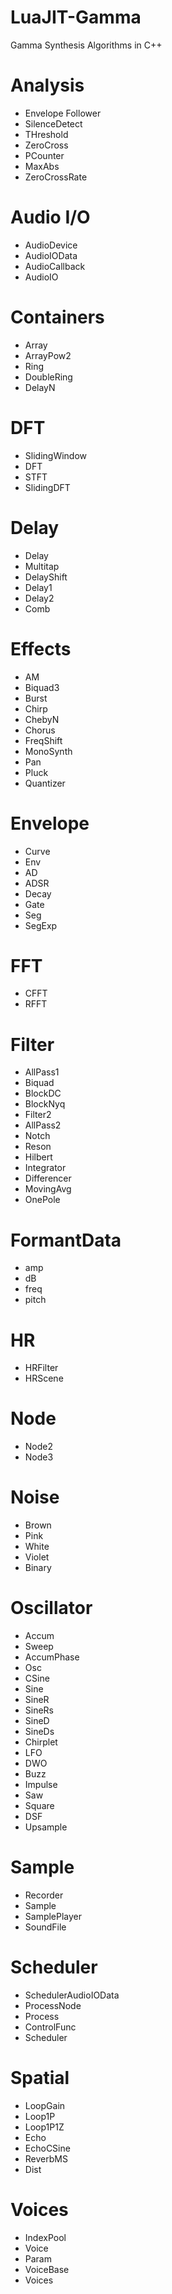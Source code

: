 # LuaJIT-Gamma
Gamma Synthesis Algorithms in C++

# Analysis
* Envelope Follower
* SilenceDetect
* THreshold
* ZeroCross
* PCounter
* MaxAbs
* ZeroCrossRate

# Audio I/O
* AudioDevice
* AudioIOData
* AudioCallback
* AudioIO

# Containers
* Array
* ArrayPow2
* Ring
* DoubleRing
* DelayN

# DFT
* SlidingWindow
* DFT
* STFT
* SlidingDFT

# Delay
* Delay
* Multitap
* DelayShift
* Delay1
* Delay2
* Comb

# Effects
* AM
* Biquad3
* Burst
* Chirp
* ChebyN
* Chorus
* FreqShift
* MonoSynth
* Pan
* Pluck
* Quantizer

# Envelope
* Curve
* Env
* AD
* ADSR
* Decay
* Gate
* Seg
* SegExp

# FFT
* CFFT
* RFFT

# Filter
* AllPass1
* Biquad
* BlockDC
* BlockNyq
* Filter2
* AllPass2
* Notch
* Reson
* Hilbert
* Integrator
* Differencer
* MovingAvg
* OnePole

# FormantData
* amp
* dB
* freq
* pitch

# HR
* HRFilter
* HRScene

# Node
* Node2
* Node3

# Noise
* Brown
* Pink
* White
* Violet
* Binary

# Oscillator
* Accum
* Sweep
* AccumPhase
* Osc
* CSine
* Sine
* SineR
* SineRs
* SineD
* SineDs
* Chirplet
* LFO
* DWO
* Buzz
* Impulse
* Saw
* Square
* DSF
* Upsample

# Sample
* Recorder
* Sample
* SamplePlayer
* SoundFile 

# Scheduler
* SchedulerAudioIOData
* ProcessNode
* Process
* ControlFunc
* Scheduler

# Spatial
* LoopGain
* Loop1P
* Loop1P1Z
* Echo
* EchoCSine
* ReverbMS
* Dist


# Voices
* IndexPool
* Voice
* Param
* VoiceBase
* Voices
